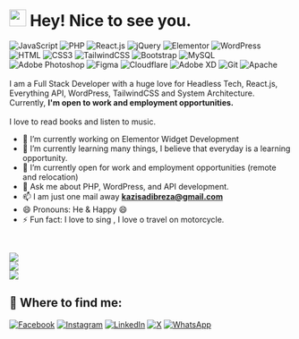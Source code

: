 # <img src="https://emojis.slackmojis.com/emojis/images/1531849430/4246/blob-sunglasses.gif?1531849430" width="30"/> Hey! Nice to see you.
![JavaScript](https://img.shields.io/badge/JavaScript-F7DF1E?style=flat-square&logo=javascript&logoColor=black)
![PHP](https://img.shields.io/badge/PHP-777BB4?style=flat-square&logo=php&logoColor=white)
![React.js](https://img.shields.io/badge/React.js-0081CB?style=flat-square&logo=react&logoColor=61DAFB)
![jQuery](https://img.shields.io/badge/jQuery-0769AD?style=flat-square&logo=jquery&logoColor=white)
![Elementor](https://img.shields.io/badge/Elementor-9146FF?style=flat-square&logo=elementor&logoColor=white)
![WordPress](https://img.shields.io/badge/Wordpress-21759B?style=flat-square&logo=wordpress&logoColor=white)
![HTML](https://img.shields.io/badge/HTML5-E34F26?style=flat-square&logo=html5&logoColor=white)
![CSS3](https://img.shields.io/badge/CSS3-1572B6?style=flat-square&logo=css3&logoColor=white)
![TailwindCSS](https://img.shields.io/badge/Tailwind_CSS-38B2AC?style=flat-square&logo=tailwind-css&logoColor=white)
![Bootstrap](https://img.shields.io/badge/Bootstrap-563D7C?style=flat-square&logo=bootstrap&logoColor=white)
![MySQL](https://img.shields.io/badge/MySQL-005C84?style=flat-square&logo=mysql&logoColor=white)
![Adobe Photoshop](https://img.shields.io/badge/adobe%20photoshop-%2331A8FF.svg?style=flat-square&logo=adobe%20photoshop&logoColor=white)
![Figma](https://img.shields.io/badge/figma-%23F24E1E.svg?style=flat-square&logo=figma&logoColor=white)
![Cloudflare](https://img.shields.io/badge/Cloudflare-F38020?style=flat-square&logo=Cloudflare&logoColor=white)
![Adobe XD](https://img.shields.io/badge/Adobe%20XD-470137?style=flat-square&logo=Adobe%20XD&logoColor=#FF61F6) 
![Git](https://img.shields.io/badge/git-%23F05033.svg?style=flat-square&logo=git&logoColor=white)
![Apache](https://img.shields.io/badge/apache-%23D42029.svg?style=flat-square&logo=apache&logoColor=white)
<br>
<br>
I am a Full Stack Developer with a huge love for Headless Tech, React.js, Everything API, WordPress, TailwindCSS and System Architecture. Currently, **I'm open to work and employment opportunities.**
<br>
<br>
I love to read books and listen to music.
<br>

- 🔭 I’m currently working on Elementor Widget Development<br>
- 🌱 I’m currently learning many things, I believe that everyday is a learning opportunity.<br>
- 👯 I’m currently open for work and employment opportunities (remote and relocation)<br>
- 💬 Ask me about  PHP, WordPress, and API development.<br>
- 📫 I am just one mail away **kazisadibreza@gmail.com**<br>
- 😄 Pronouns: He & Happy 😄<br>
- ⚡ Fun fact: I love to sing , I love o travel on motorcycle.<br>
<br>

![](https://github-readme-stats.vercel.app/api?username=kazisadibreza&theme=github_dark_dimmed&hide_border=false&include_all_commits=true&count_private=true)<br/>
![](https://github-readme-streak-stats.herokuapp.com/?user=kazisadibreza&theme=github_dark_dimmed&hide_border=false)<br/>
![](https://github-readme-stats.vercel.app/api/top-langs/?username=kazisadibreza&theme=github_dark_dimmed&hide_border=false&include_all_commits=true&count_private=true&layout=compact)


## 🔗 Where to find me:
[![Facebook](https://img.shields.io/badge/Facebook-%231877F2.svg?style=flat-square&logo=facebook&logoColor=white)](https://www.facebook.com/KaziSadibRezaa/)
[![Instagram](https://img.shields.io/badge/Instagram-%23E4405F.svg?style=flat-square&logo=instagram&logoColor=white)](https://www.instagram.com/kazisadibreza/)
[![LinkedIn](https://img.shields.io/badge/LinkedIn-%230077B5.svg?style=flat-square&logo=linkedin&logoColor=white)](https://www.linkedin.com/in/kazisadibreza/)
[![X](https://img.shields.io/badge/X-000000.svg?style=flat-square&logo=x&logoColor=white)](https://x.com/SadibKazi)
[![WhatsApp](https://img.shields.io/badge/WhatsApp-25D366.svg?style=flat-square&logo=whatsapp&logoColor=white)](https://wa.me/8801644424487)

